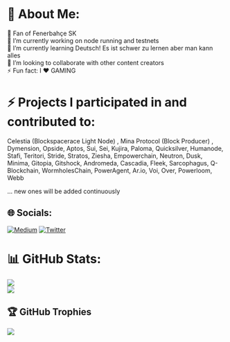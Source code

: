 # 💫 About Me:
🎉 Fan of Fenerbahçe SK<br>🔭 I’m currently working on node running and testnets<br>🌱 I’m currently learning Deutsch! Es ist schwer zu lernen aber man kann alles<br>👯 I’m looking to collaborate with other content creators<br>⚡ Fun fact: I ❤️ GAMING

# ⚡ Projects I participated in and contributed to:
Celestia (Blockspacerace Light Node) , Mina Protocol (Block Producer) , Dymension, Opside, Aptos, Sui, Sei, Kujira, Paloma, Quicksilver, Humanode, Stafi, Teritori, Stride, Stratos, Ziesha, Empowerchain, Neutron, Dusk, Minima, Gitopia, Gitshock, Andromeda, Cascadia, Fleek, Sarcophagus, Q-Blockchain, WormholesChain, PowerAgent, Ar.io, Voi, Over, Powerloom, Webb

... new ones will be added continuously





## 🌐 Socials:
[![Medium](https://img.shields.io/badge/Medium-12100E?logo=medium&logoColor=white)](https://medium.com/@neuweltgeld) [![Twitter](https://img.shields.io/badge/Twitter-%231DA1F2.svg?logo=Twitter&logoColor=white)](https://twitter.com/neuweltgeld) 


# 📊 GitHub Stats:
![](https://github-readme-stats.vercel.app/api?username=neuweltgeld&theme=jolly&hide_border=true&include_all_commits=true&count_private=false)<br/>
![](https://github-readme-streak-stats.herokuapp.com/?user=neuweltgeld&theme=jolly&hide_border=true)<br/>


## 🏆 GitHub Trophies
![](https://github-profile-trophy.vercel.app/?username=neuweltgeld&theme=tokyonight&no-frame=true&no-bg=false&margin-w=4)
